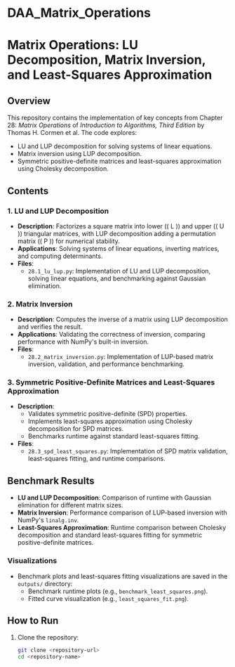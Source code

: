 # DAA_Matrix_Operations
# **Matrix Operations: LU Decomposition, Matrix Inversion, and Least-Squares Approximation**

## **Overview**
This repository contains the implementation of key concepts from Chapter 28: *Matrix Operations* of *Introduction to Algorithms, Third Edition* by Thomas H. Cormen et al. The code explores:
- LU and LUP decomposition for solving systems of linear equations.
- Matrix inversion using LUP decomposition.
- Symmetric positive-definite matrices and least-squares approximation using Cholesky decomposition.

## **Contents**
### **1. LU and LUP Decomposition**
- **Description**: Factorizes a square matrix into lower (\( L \)) and upper (\( U \)) triangular matrices, with LUP decomposition adding a permutation matrix (\( P \)) for numerical stability.
- **Applications**: Solving systems of linear equations, inverting matrices, and computing determinants.
- **Files**: 
  - `28.1_lu_lup.py`: Implementation of LU and LUP decomposition, solving linear equations, and benchmarking against Gaussian elimination.

### **2. Matrix Inversion**
- **Description**: Computes the inverse of a matrix using LUP decomposition and verifies the result.
- **Applications**: Validating the correctness of inversion, comparing performance with NumPy's built-in inversion.
- **Files**:
  - `28.2_matrix_inversion.py`: Implementation of LUP-based matrix inversion, validation, and performance benchmarking.

### **3. Symmetric Positive-Definite Matrices and Least-Squares Approximation**
- **Description**: 
  - Validates symmetric positive-definite (SPD) properties.
  - Implements least-squares approximation using Cholesky decomposition for SPD matrices.
  - Benchmarks runtime against standard least-squares fitting.
- **Files**:
  - `28.3_spd_least_squares.py`: Implementation of SPD matrix validation, least-squares fitting, and runtime comparisons.

## **Benchmark Results**
- **LU and LUP Decomposition**: Comparison of runtime with Gaussian elimination for different matrix sizes.
- **Matrix Inversion**: Performance comparison of LUP-based inversion with NumPy's `linalg.inv`.
- **Least-Squares Approximation**: Runtime comparison between Cholesky decomposition and standard least-squares fitting for symmetric positive-definite matrices.

### **Visualizations**
- Benchmark plots and least-squares fitting visualizations are saved in the `outputs/` directory:
  - Benchmark runtime plots (e.g., `benchmark_least_squares.png`).
  - Fitted curve visualization (e.g., `least_squares_fit.png`).

## **How to Run**
1. Clone the repository:
   ```bash
   git clone <repository-url>
   cd <repository-name>
